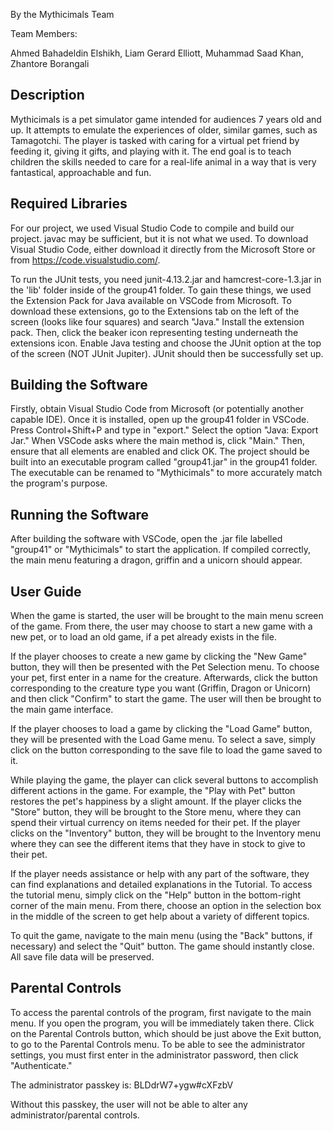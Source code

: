﻿By the Mythicimals Team

Team Members:

Ahmed Bahadeldin Elshikh,
Liam Gerard Elliott,
Muhammad Saad Khan,
Zhantore Borangali

Description
-----------
Mythicimals is a pet simulator game intended for audiences 7 years old and up. It attempts to emulate the experiences of older, similar games, such as Tamagotchi. The player is tasked with caring for a virtual pet friend by feeding it, giving it gifts, and playing with it. The end goal is to teach children the skills needed to care for a real-life animal in a way that is very fantastical, approachable and fun.

Required Libraries
------------------
For our project, we used Visual Studio Code to compile and build our project. javac may be sufficient, but it is not what we used. 
To download Visual Studio Code, either download it directly from the Microsoft Store or from https://code.visualstudio.com/.

To run the JUnit tests, you need junit-4.13.2.jar and hamcrest-core-1.3.jar in the 'lib' folder inside of the group41 folder. To gain these things, we used the Extension Pack for Java available on VSCode from Microsoft. To download these extensions, go to the Extensions tab on the left of the screen (looks like four squares) and search "Java." Install the extension pack. Then, click the beaker icon representing testing underneath the extensions icon. Enable Java testing and choose the JUnit option at the top of the screen (NOT JUnit Jupiter). JUnit should then be successfully set up.

Building the Software
---------------------
Firstly, obtain Visual Studio Code from Microsoft (or potentially another capable IDE). Once it is installed, open up the group41 folder in VSCode. Press Control+Shift+P and type in "export." Select the option "Java: Export Jar." When VSCode asks where the main method is, click "Main." Then, ensure that all elements are enabled and click OK. The project should be built into an executable program called "group41.jar" in the group41 folder. The executable can be renamed to "Mythicimals" to more accurately match the program's purpose.

Running the Software
--------------------
After building the software with VSCode, open the .jar file labelled "group41" or "Mythicimals" to start the application. If compiled correctly, the main menu featuring a dragon, griffin and a unicorn should appear.

User Guide
----------
When the game is started, the user will be brought to the main menu screen of the game. From there, the user may choose to start a new game with a new pet, or to load an old game, if a pet already exists in the file.

If the player chooses to create a new game by clicking the "New Game" button, they will then be presented with the Pet Selection menu. To choose your pet, first enter in a name for the creature. Afterwards, click the button corresponding to the creature type you want (Griffin, Dragon or Unicorn) and then click "Confirm" to start the game. The user will then be brought to the main game interface.

If the player chooses to load a game by clicking the "Load Game" button, they will be presented with the Load Game menu. To select a save, simply click on the button corresponding to the save file to load the game saved to it.

While playing the game, the player can click several buttons to accomplish different actions in the game. For example, the "Play with Pet" button restores the pet's happiness by a slight amount. If the player clicks the "Store" button, they will be brought to the Store menu, where they can spend their virtual currency on items needed for their pet. If the player clicks on the "Inventory" button, they will be brought to the Inventory menu where they can see the different items that they have in stock to give to their pet.

If the player needs assistance or help with any part of the software, they can find explanations and detailed explanations in the Tutorial. To access the tutorial menu, simply click on the "Help" button in the bottom-right corner of the main menu. From there, choose an option in the selection box in the middle of the screen to get help about a variety of different topics.

To quit the game, navigate to the main menu (using the "Back" buttons, if necessary) and select the "Quit" button. The game should instantly close. All save file data will be preserved.

Parental Controls
-----------------
To access the parental controls of the program, first navigate to the main menu. If you open the program, you will be immediately taken there. Click on the Parental Controls button, which should be just above the Exit button, to go to the Parental Controls menu. To be able to see the administrator settings, you must first enter in the administrator password, then click "Authenticate."

The administrator passkey is: BLDdrW7+ygw#cXFzbV

Without this passkey, the user will not be able to alter any administrator/parental controls.
